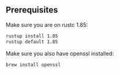 ## Prerequisites

Make sure you are on rustc 1.85:

```bash
rustup install 1.85
rustup default 1.85
```

Make sure you also have openssl installed:

```bash
brew install openssl
```